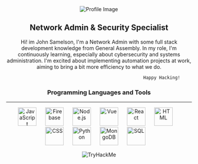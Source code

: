 <div align="center">
  <img src="https://github.com/SouCode/SouCode/assets/93101540/0986073b-2cc9-4cad-8671-89960d7b2457" alt="Profile Image">
  <h2>Network Admin & Security Specialist</h2>
</div>

  <p align="center">
      Hi! im John Samelson, I'm a Network Admin with some full stack development knowledge from General Assembly. In my role, I'm continuously learning, especially about cybersecurity and systems administration. I'm excited about implementing automation projects at work, aiming to bring a bit more efficiency to what we do.
    
                                                        Happy Hacking! 
  </p>





<div align="center">
  <h3 align="center">  Programming Languages and Tools</h3>
  <hr style="border-color: rgba(0, 0, 0, 0.2);">
  <p>
    <img src="https://cdn.svgporn.com/logos/javascript.svg" alt="JavaScript" width="50" height="50" style="margin-right: 20px;">
    <img src="https://cdn.svgporn.com/logos/firebase.svg" alt="Firebase" width="50" height="50" style="margin-right: 20px;">
    <img src="https://cdn.svgporn.com/logos/nodejs.svg" alt="Node.js" width="50" height="50" style="margin-right: 20px;">
    <img src="https://cdn.svgporn.com/logos/vue.svg" alt="Vue" width="50" height="50" style="margin-right: 20px;">
    <img src="https://cdn.svgporn.com/logos/react.svg" alt="React" width="50" height="50" style="margin-right: 20px;">
    <img src="https://cdn.svgporn.com/logos/html-5.svg" alt="HTML" width="50" height="50" style="margin-right: 20px;">
    <img src="https://cdn.svgporn.com/logos/css-3.svg" alt="CSS" width="50" height="50" style="margin-right: 20px;">
    <img src="https://cdn.svgporn.com/logos/python.svg" alt="Python" width="50" height="50" style="margin-right: 20px;">
    <img src="https://cdn.svgporn.com/logos/mongodb-icon.svg" alt="MongoDB" width="50" height="50" style="margin-right: 20px;">
    <img src="https://cdn.svgporn.com/logos/mysql.svg" alt="SQL" width="50" height="50" style="margin-right: 20px;">

  </p>
</div>

<div align="center">
  <img src="https://tryhackme-badges.s3.amazonaws.com/Ronsou.png" alt="TryHackMe">
</div>

